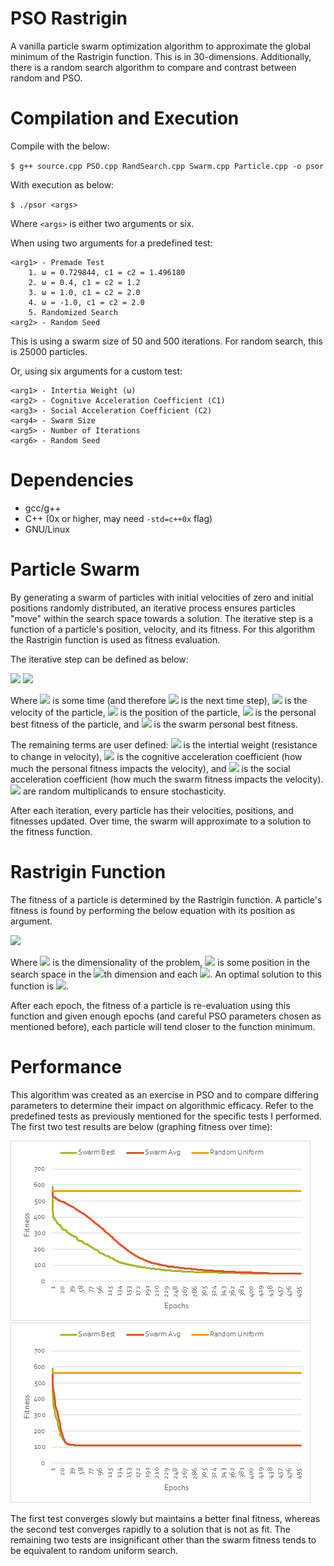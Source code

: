 # PSO Rastrigin

A vanilla particle swarm optimization algorithm to approximate the global minimum of the Rastrigin function. This is in 30-dimensions. Additionally, there is a random search algorithm to compare and contrast between random and PSO.

# Compilation and Execution

Compile with the below:

`$ g++ source.cpp PSO.cpp RandSearch.cpp Swarm.cpp Particle.cpp -o psor`

With execution as below:

`$ ./psor <args>`

Where `<args>` is either two arguments or six.

When using two arguments for a predefined test:

```
<arg1> - Premade Test
    1. ω = 0.729844, c1 = c2 = 1.496180
    2. ω = 0.4, c1 = c2 = 1.2
    3. ω = 1.0, c1 = c2 = 2.0
    4. ω = -1.0, c1 = c2 = 2.0
    5. Randomized Search
<arg2> - Random Seed
```

This is using a swarm size of 50 and 500 iterations. For random search, this is 25000 particles.

Or, using six arguments for a custom test:

```
<arg1> - Intertia Weight (ω)
<arg2> - Cognitive Acceleration Coefficient (C1)
<arg3> - Social Acceleration Coefficient (C2)
<arg4> - Swarm Size
<arg5> - Number of Iterations
<arg6> - Random Seed
```

# Dependencies

- gcc/g++
- C++ (0x or higher, may need `-std=c++0x` flag)
- GNU/Linux

# Particle Swarm

By generating a swarm of particles with initial velocities of zero and initial positions randomly distributed, an iterative process ensures particles "move" within the search space towards a solution. The iterative step is a function of a particle's position, velocity, and its fitness. For this algorithm the Rastrigin function is used as fitness evaluation.

The iterative step can be defined as below:

<img src="https://latex.codecogs.com/png.latex?p_i%28t&plus;1%29%20%3D%20p_i%28t%29%20&plus;%20v_i%28t&plus;1%29"/>
<img src="https://latex.codecogs.com/png.latex?v_i%28t&plus;1%29%20%3D%20%5Comega%20v_i%28t%29%20&plus;%20c_1%20r_1%28y%28t%29%20-%20x_i%28t%29%29%20&plus;%20c_2%20r_2%28%5Chat%7By%7D%28t%29-x_i%28t%29%29"/>

Where <img src="https://latex.codecogs.com/png.latex?t"/> is some time (and therefore <img src="https://latex.codecogs.com/png.latex?t+1"/> is the next time step), <img src="https://latex.codecogs.com/png.latex?v"/> is the velocity of the particle, <img src="https://latex.codecogs.com/png.latex?p"/> is the position of the particle, <img src="https://latex.codecogs.com/png.latex?y"/> is the personal best fitness of the particle, and <img src="https://latex.codecogs.com/png.latex?%5Chat%7By%7D"/> is the swarm personal best fitness.

The remaining terms are user defined: <img src="https://latex.codecogs.com/png.latex?\omega"/> is the intertial weight (resistance to change in velocity), <img src="https://latex.codecogs.com/png.latex?c_%7B1%7D"/> is the cognitive acceleration coefficient (how much the personal fitness impacts the velocity), and <img src="https://latex.codecogs.com/png.latex?c_%7B2%7D"/> is the social acceleration coefficient (how much the swarm fitness impacts the velocity). <img src="https://latex.codecogs.com/png.latex?r_1,r_2"/> are random multiplicands to ensure stochasticity.

After each iteration, every particle has their velocities, positions, and fitnesses updated. Over time, the swarm will approximate to a solution to the fitness function.

# Rastrigin Function

The fitness of a particle is determined by the Rastrigin function. A particle's fitness is found by performing the below equation with its position as argument.

<img src="https://latex.codecogs.com/png.latex?f%28x%29%20%3D%2010n_x%20&plus;%20%5Csum%5E%7Bn_x%7D_%7Bi%3D1%7D%20%28x_i%5E2%20-%2010%5Ccos%7B%282%5Cpi%20x_i%29%7D%29"/>

Where <img src="https://latex.codecogs.com/png.latex?n_x"/> is the dimensionality of the problem, <img src="https://latex.codecogs.com/png.latex?x_i"/> is some position in the search space in the <img src="https://latex.codecogs.com/png.latex?i"/>th dimension and each <img src="https://latex.codecogs.com/png.latex?x_i%20%5Cin%20%5B-5.12%2C%205.12%5D">. An optimal solution to this function is <img src="https://latex.codecogs.com/png.latex?0"/>.

After each epoch, the fitness of a particle is re-evaluation using this function and given enough epochs (and careful PSO parameters chosen as mentioned before), each particle will tend closer to the function minimum.

# Performance

This algorithm was created as an exercise in PSO and to compare differing parameters to determine their impact on algorithmic efficacy. Refer to the predefined tests as previously mentioned for the specific tests I performed. The first two test results are below (graphing fitness over time):

<img src="https://github.com/stratzilla/pso-rastrigin/blob/master/img/test1.png"/> <img src="https://github.com/stratzilla/pso-rastrigin/blob/master/img/test2.png"/>

The first test converges slowly but maintains a better final fitness, whereas the second test converges rapidly to a solution that is not as fit. The remaining two tests are insignificant other than the swarm fitness tends to be equivalent to random uniform search.
